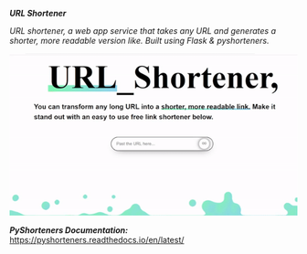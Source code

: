 
**_URL Shortener_**

*URL shortener, a web app service that takes any URL and generates a shorter, more readable version like. Built using Flask & pyshorteners.*

![main/url-shorter.gif](https://raw.githubusercontent.com/b3nhassoun/url-shorter/main/url-shorter.gif)

***PyShorteners Documentation:*** https://pyshorteners.readthedocs.io/en/latest/


